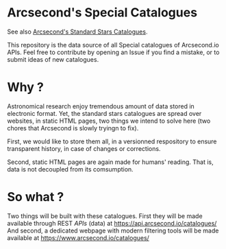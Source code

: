 Arcsecond's Special Catalogues
======

See also [Arcsecond's Standard Stars Catalogues](https://github.com/arcsecond-io/standard-stars-catalogues).

This repository is the data source of all Special catalogues of Arcsecond.io APIs.
Feel free to contribute by opening an Issue if you find a mistake, or to submit ideas of
new catalogues.

Why ?
====

Astronomical research enjoy tremendous amount of data stored in electronic format.
Yet, the standard stars catalogues are spread over websites, in static HTML pages,
two things we intend to solve here (two chores that Arcsecond is slowly tryingn to fix).

First, we would like to store them all, in a versionned respository to ensure
transparent history, in case of changes or corrections. 

Second, static HTML pages are again made for humans' reading. That is, data is
not decoupled from its comsumption.

So what ?
====

Two things will be built with these catalogues. First they will be made
available through REST *APIs* (data) at https://api.arcsecond.io/catalogues/
And second, a dedicated webpage with modern filtering tools will be
made available at https://www.arcsecond.io/catalogues/
